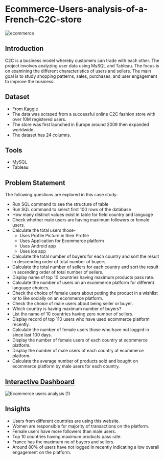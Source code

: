 # Ecommerce-Users-analysis-of-a-French-C2C-store

![ecommerce](https://github.com/ishita9988/Ecommerce-Users-analysis-of-a-French-C2C-store/assets/129153274/2b313629-cae4-42e5-a9f7-f05837bb5cc2)


## Introduction

C2C is a business model whereby customers can trade with each other. The project involves analyzing user data using MySQL and Tableau. The focus is on examining the different characteristics of users and sellers. The main goal is to study shopping patterns, sales, purchases, and user engagement to improve the business.

## Dataset

* From [Kaggle](https://www.kaggle.com/datasets/jmmvutu/ecommerce-users-of-a-french-c2c-fashion-store)
* The data was scraped from a successful online C2C fashion store with over 10M registered users. 
* The store was first launched in Europe around 2009 then expanded worldwide.
* The dataset has 24 columns.

## Tools

* MySQL
* Tableau
  
## Problem Statement

The following questions are explored in this case study:

* Run SQL command to see the structure of table
* Run SQL command to select first 100 rows of the database
* How many distinct values exist in table for field country and language
* Check whether male users are having maximum followers or female users.
* Calculate the total users those-
     * Uses Profile Picture in their Profile
     * Uses Application for Ecommerce platform
     * Uses Android app
     * Uses ios app
* Calculate the total number of buyers for each country and sort the result in descending order of total number of buyers. 
* Calculate the total number of sellers for each country and sort the result in ascending order of total number of sellers. 
* Display name of top 10 countries having maximum products pass rate.
* Calculate the number of users on an ecommerce platform for different language choices.
* Check the choice of female users about putting the product in a wishlist or to like socially on an ecommerce platform. 
* Check the choice of male users about being seller or buyer.
* Which country is having maximum number of buyers?
* List the name of 10 countries having zero number of sellers.
* Display record of top 110 users who have used ecommerce platform recently.
* Calculate the number of female users those who have not logged in since last 100 days.
* Display the number of female users of each country at ecommerce platform.
* Display the number of male users of each country at ecommerce platform.
* Calculate the average number of products sold and bought on ecommerce platform by male users for each country.
  
## [Interactive Dashboard](https://public.tableau.com/app/profile/tableau7010)

![Ecommerce users analysis (1)](https://github.com/ishita9988/Ecommerce-Users-analysis-of-a-French-C2C-store/assets/129153274/4675d5ee-3f00-48a6-9771-35f29d06e889)

## Insights

*  Users from different countries are using this website.
*  Women are responsible for majority of transactions on the platform.
*  Female users have more followers than male users.
*  Top 10 countries having maximum products pass rate.
*  France has the maximum no of buyers and sellers.
*  Around 80% of users have not logged in recently indicating a low overall engagement on the platform.
 
